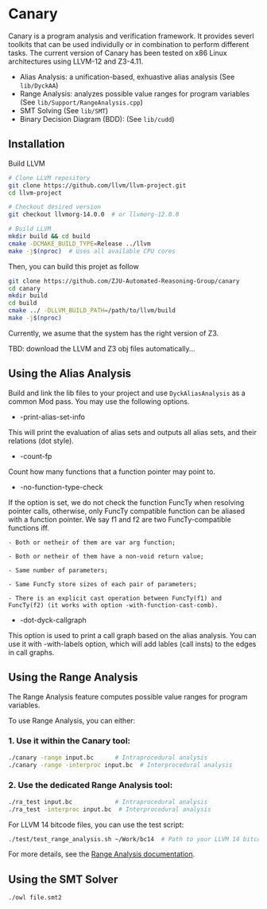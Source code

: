 # Canary


Canary is a program analysis and verification framework. It provides severl toolkits that can be used
individully or in combination to perform different tasks.
The current version of Canary has been tested on x86 Linux architectures using LLVM-12 and Z3-4.11.

- Alias Analysis: a unification-based, exhuastive alias analysis (See `lib/DyckAA`)
- Range Analysis: analyzes possible value ranges for program variables (See `lib/Support/RangeAnalysis.cpp`)
- SMT Solving (See `lib/SMT`)
- Binary Decision Diagram (BDD): (See `lib/cudd`)


## Installation

Build LLVM

```bash
# Clone LLVM repository
git clone https://github.com/llvm/llvm-project.git
cd llvm-project

# Checkout desired version
git checkout llvmorg-14.0.0  # or llvmorg-12.0.0

# Build LLVM
mkdir build && cd build
cmake -DCMAKE_BUILD_TYPE=Release ../llvm
make -j$(nproc)  # Uses all available CPU cores
```

Then, you can build this projet as follow
```bash
git clone https://github.com/ZJU-Automated-Reasoning-Group/canary
cd canary
mkdir build
cd build
cmake ../ -DLLVM_BUILD_PATH=/path/to/llvm/build
make -j$(nproc)
```

Currently, we asume that the system has the right version of Z3.

TBD: download the LLVM and Z3 obj files automatically...

## Using the Alias Analysis


Build and link the lib files to your project and use `DyckAliasAnalysis` as a common Mod pass. 
You may use the following options.

* -print-alias-set-info

This will print the evaluation of alias sets and outputs all alias sets, and their 
relations (dot style).

* -count-fp

Count how many functions that a function pointer may point to.

* -no-function-type-check

If the option is set, we do not check the function FuncTy when resolving pointer
calls, otherwise, only FuncTy compatible function can be aliased with a function
pointer. We say f1 and f2 are two FuncTy-compatible functions iff.

    - Both or netheir of them are var arg function;

    - Both or netheir of them have a non-void return value;

    - Same number of parameters;

    - Same FuncTy store sizes of each pair of parameters;

    - There is an explicit cast operation between FuncTy(f1) and FuncTy(f2) (it works with option -with-function-cast-comb).

* -dot-dyck-callgraph

This option is used to print a call graph based on the alias analysis.
You can use it with -with-labels option, which will add lables (call insts)
to the edges in call graphs.

## Using the Range Analysis

The Range Analysis feature computes possible value ranges for program variables.

To use Range Analysis, you can either:

### 1. Use it within the Canary tool:

```bash
./canary -range input.bc      # Intraprocedural analysis
./canary -range -interproc input.bc  # Interprocedural analysis
```

### 2. Use the dedicated Range Analysis tool:

```bash
./ra_test input.bc            # Intraprocedural analysis
./ra_test -interproc input.bc  # Interprocedural analysis
```

For LLVM 14 bitcode files, you can use the test script:

```bash
./test/test_range_analysis.sh ~/Work/bc14  # Path to your LLVM 14 bitcode files
```

For more details, see the [Range Analysis documentation](doc/RangeAnalysis.md).

## Using the SMT Solver


~~~~
./owl file.smt2
~~~~



